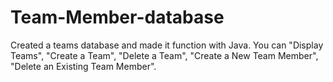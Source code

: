 # Team-Member-database
Created a teams database and made it function with Java. You can "Display Teams", "Create a Team", "Delete a Team", "Create a New Team Member", "Delete an Existing Team Member". 
